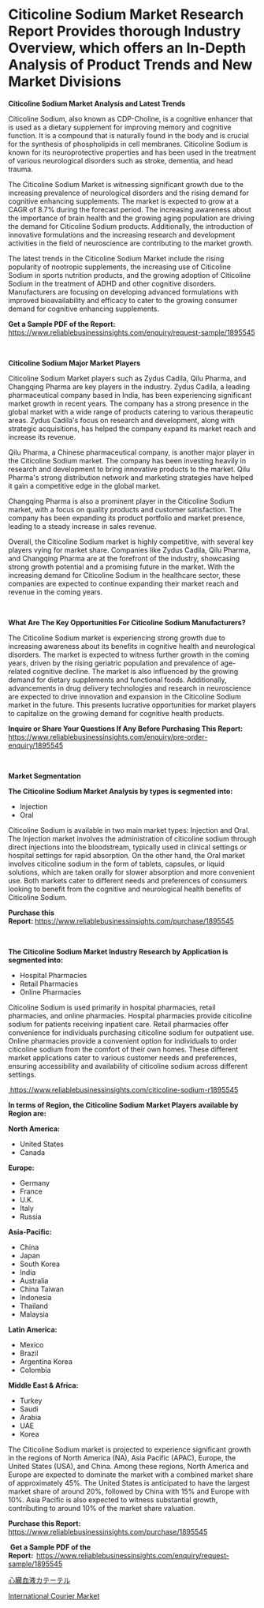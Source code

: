 <p><h1>Citicoline Sodium Market Research Report Provides thorough Industry Overview, which offers an In-Depth Analysis of Product Trends and New Market Divisions</h1></p><p><strong>Citicoline Sodium Market Analysis and Latest Trends</strong></p>
<p><p>Citicoline Sodium, also known as CDP-Choline, is a cognitive enhancer that is used as a dietary supplement for improving memory and cognitive function. It is a compound that is naturally found in the body and is crucial for the synthesis of phospholipids in cell membranes. Citicoline Sodium is known for its neuroprotective properties and has been used in the treatment of various neurological disorders such as stroke, dementia, and head trauma.</p><p>The Citicoline Sodium Market is witnessing significant growth due to the increasing prevalence of neurological disorders and the rising demand for cognitive enhancing supplements. The market is expected to grow at a CAGR of 8.7% during the forecast period. The increasing awareness about the importance of brain health and the growing aging population are driving the demand for Citicoline Sodium products. Additionally, the introduction of innovative formulations and the increasing research and development activities in the field of neuroscience are contributing to the market growth.</p><p>The latest trends in the Citicoline Sodium Market include the rising popularity of nootropic supplements, the increasing use of Citicoline Sodium in sports nutrition products, and the growing adoption of Citicoline Sodium in the treatment of ADHD and other cognitive disorders. Manufacturers are focusing on developing advanced formulations with improved bioavailability and efficacy to cater to the growing consumer demand for cognitive enhancing supplements.</p></p>
<p><strong>Get a Sample PDF of the Report:&nbsp;</strong> <a href="https://www.reliablebusinessinsights.com/enquiry/request-sample/1895545">https://www.reliablebusinessinsights.com/enquiry/request-sample/1895545</a></p>
<p>&nbsp;</p>
<p><strong>Citicoline Sodium Major Market Players</strong></p>
<p><p>Citicoline Sodium Market players such as Zydus Cadila, Qilu Pharma, and Changqing Pharma are key players in the industry. Zydus Cadila, a leading pharmaceutical company based in India, has been experiencing significant market growth in recent years. The company has a strong presence in the global market with a wide range of products catering to various therapeutic areas. Zydus Cadila's focus on research and development, along with strategic acquisitions, has helped the company expand its market reach and increase its revenue.</p><p>Qilu Pharma, a Chinese pharmaceutical company, is another major player in the Citicoline Sodium market. The company has been investing heavily in research and development to bring innovative products to the market. Qilu Pharma's strong distribution network and marketing strategies have helped it gain a competitive edge in the global market.</p><p>Changqing Pharma is also a prominent player in the Citicoline Sodium market, with a focus on quality products and customer satisfaction. The company has been expanding its product portfolio and market presence, leading to a steady increase in sales revenue.</p><p>Overall, the Citicoline Sodium market is highly competitive, with several key players vying for market share. Companies like Zydus Cadila, Qilu Pharma, and Changqing Pharma are at the forefront of the industry, showcasing strong growth potential and a promising future in the market. With the increasing demand for Citicoline Sodium in the healthcare sector, these companies are expected to continue expanding their market reach and revenue in the coming years.</p></p>
<p>&nbsp;</p>
<p><strong>What Are The Key Opportunities For Citicoline Sodium Manufacturers?</strong></p>
<p><p>The Citicoline Sodium market is experiencing strong growth due to increasing awareness about its benefits in cognitive health and neurological disorders. The market is expected to witness further growth in the coming years, driven by the rising geriatric population and prevalence of age-related cognitive decline. The market is also influenced by the growing demand for dietary supplements and functional foods. Additionally, advancements in drug delivery technologies and research in neuroscience are expected to drive innovation and expansion in the Citicoline Sodium market in the future. This presents lucrative opportunities for market players to capitalize on the growing demand for cognitive health products.</p></p>
<p><strong>Inquire or Share Your Questions If Any Before Purchasing This Report:</strong> <a href="https://www.reliablebusinessinsights.com/enquiry/pre-order-enquiry/1895545">https://www.reliablebusinessinsights.com/enquiry/pre-order-enquiry/1895545</a></p>
<p>&nbsp;</p>
<p><strong>Market Segmentation</strong></p>
<p><strong>The Citicoline Sodium Market Analysis by types is segmented into:</strong></p>
<p><ul><li>Injection</li><li>Oral</li></ul></p>
<p><p>Citicoline Sodium is available in two main market types: Injection and Oral. The Injection market involves the administration of citicoline sodium through direct injections into the bloodstream, typically used in clinical settings or hospital settings for rapid absorption. On the other hand, the Oral market involves citicoline sodium in the form of tablets, capsules, or liquid solutions, which are taken orally for slower absorption and more convenient use. Both markets cater to different needs and preferences of consumers looking to benefit from the cognitive and neurological health benefits of Citicoline Sodium.</p></p>
<p><strong>Purchase this Report:&nbsp;</strong><a href="https://www.reliablebusinessinsights.com/purchase/1895545">https://www.reliablebusinessinsights.com/purchase/1895545</a></p>
<p>&nbsp;</p>
<p><strong>The Citicoline Sodium Market Industry Research by Application is segmented into:</strong></p>
<p><ul><li>Hospital Pharmacies</li><li>Retail Pharmacies</li><li>Online Pharmacies</li></ul></p>
<p><p>Citicoline Sodium is used primarily in hospital pharmacies, retail pharmacies, and online pharmacies. Hospital pharmacies provide citicoline sodium for patients receiving inpatient care. Retail pharmacies offer convenience for individuals purchasing citicoline sodium for outpatient use. Online pharmacies provide a convenient option for individuals to order citicoline sodium from the comfort of their own homes. These different market applications cater to various customer needs and preferences, ensuring accessibility and availability of citicoline sodium across different settings.</p></p>
<p><a href="https://www.reliablebusinessinsights.com/citicoline-sodium-r1895545">&nbsp;https://www.reliablebusinessinsights.com/citicoline-sodium-r1895545</a></p>
<p><strong>In terms of Region, the Citicoline Sodium Market Players available by Region are:</strong></p>
<p>
    <p> <strong> North America: </strong>
        <ul>
            <li>United States</li>
            <li>Canada</li>
        </ul>
        </p> 
    <p> <strong> Europe: </strong>
        <ul>
            <li>Germany</li>
            <li>France</li>
            <li>U.K.</li>
            <li>Italy</li>
            <li>Russia</li>
        </ul>
        </p> 
    <p> <strong> Asia-Pacific: </strong>
        <ul>
            <li>China</li>
            <li>Japan</li>
            <li>South Korea</li>
            <li>India</li>
            <li>Australia</li>
            <li>China Taiwan</li>
            <li>Indonesia</li>
            <li>Thailand</li>
            <li>Malaysia</li>
        </ul>
        </p> 
    <p> <strong> Latin America: </strong>
        <ul>
            <li>Mexico</li>
            <li>Brazil</li>
            <li>Argentina Korea</li>
            <li>Colombia</li>
        </ul>
        </p> 
    <p> <strong> Middle East & Africa: </strong>
        <ul>
            <li>Turkey</li>
            <li>Saudi</li>
            <li>Arabia</li>
            <li>UAE</li>
            <li>Korea</li>
        </ul>
    </p>
    </p>
<p><p>The Citicoline Sodium market is projected to experience significant growth in the regions of North America (NA), Asia Pacific (APAC), Europe, the United States (USA), and China. Among these regions, North America and Europe are expected to dominate the market with a combined market share of approximately 45%. The United States is anticipated to have the largest market share of around 20%, followed by China with 15% and Europe with 10%. Asia Pacific is also expected to witness substantial growth, contributing to around 10% of the market share valuation.</p></p>
<p><strong>Purchase this Report: </strong><a href="https://www.reliablebusinessinsights.com/purchase/1895545">https://www.reliablebusinessinsights.com/purchase/1895545</a></p>
<p>&nbsp;<strong>Get a Sample PDF of the Report:&nbsp;&nbsp;</strong><a href="https://www.reliablebusinessinsights.com/enquiry/request-sample/1895545">https://www.reliablebusinessinsights.com/enquiry/request-sample/1895545</a></p>
<p><strong></strong></p>
<p><p><a href="https://github.com/Fatimaklein1/Market-Research-Report-List-2/blob/main/4791011179324.md">心臓血液カテーテル</a></p><p><a href="https://github.com/jhcraigie/Market-Research-Report-List-4/blob/main/international-courier-market.md">International Courier Market</a></p></p>